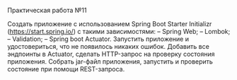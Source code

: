 Практическая работа №11

Создать приложение с использованием Spring Boot Starter Initializr
(https://start.spring.io/) с такими зависимостями:
– Spring Web;
– Lombok;
– Validation;
– Spring boot Actuator.
Запустить приложение и удостовериться, что не появилось никаких
ошибок. Добавить все эндпоинты в Actuator, сделать HTTP-запрос на
проверку состояния приложения. Собрать jar-файл приложения, запустить и
проверить состояние при помощи REST-запроса.